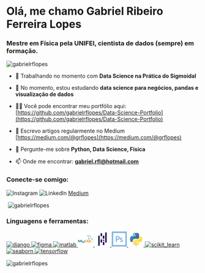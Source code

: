 <h1 align="left">Olá, me chamo Gabriel Ribeiro Ferreira Lopes</h1>
<h3 align="left">Mestre em Física pela UNIFEI, cientista de dados (sempre) em formação.</h3>

<p align="left"> <img src="https://komarev.com/ghpvc/?username=gabrielrflopes&label=Profile%20views&color=0e75b6&style=flat" alt="gabrielrflopes" /> </p>

- 🔭 Trabalhando no momento com **Data Science na Prática do Sigmoidal**

- 🌱 No momento, estou estudando **data science para negócios, pandas e visualização de dados**

- 👨‍💻 Você pode encontrar meu portfólio aqui: [https://github.com/gabrielrflopes/Data-Science-Portfolio](https://github.com/gabrielrflopes/Data-Science-Portfolio)

- 📝 Escrevo artigos regularmente no Medium [https://medium.com/@grflopes](https://medium.com/@grflopes)

- 💬 Pergunte-me sobre **Python, Data Science, Física**

- 📫 Onde me encontrar: **gabriel.rfl@hotmail.com**

<h3 align="left">Conecte-se comigo:</h3>

![Instagram](https://img.shields.io/badge/Instagram-%23E4405F.svg?style=for-the-badge&logo=Instagram&logoColor=white)
![LinkedIn](https://img.shields.io/badge/linkedin-%230077B5.svg?style=for-the-badge&logo=linkedin&logoColor=white)
[Medium](https://img.shields.io/badge/Medium-12100E?style=for-the-badge&logo=medium&logoColor=white)

<p>&nbsp;<img align="center" src="https://github-readme-stats.vercel.app/api?username=gabrielrflopes&show_icons=true&locale=en&theme=dark" alt="gabrielrflopes" /></p>

<h3 align="left">Linguagens e ferramentas:</h3>
<p align="left"> <a href="https://www.djangoproject.com/" target="_blank" rel="noreferrer"> <img src="https://cdn.worldvectorlogo.com/logos/django.svg" alt="django" width="40" height="40"/> </a> <a href="https://www.figma.com/" target="_blank" rel="noreferrer"> <img src="https://www.vectorlogo.zone/logos/figma/figma-icon.svg" alt="figma" width="40" height="40"/> </a> <a href="https://www.mathworks.com/" target="_blank" rel="noreferrer"> <img src="https://upload.wikimedia.org/wikipedia/commons/2/21/Matlab_Logo.png" alt="matlab" width="40" height="40"/> </a> <a href="https://www.mysql.com/" target="_blank" rel="noreferrer"> <img src="https://raw.githubusercontent.com/devicons/devicon/master/icons/mysql/mysql-original-wordmark.svg" alt="mysql" width="40" height="40"/> </a> <a href="https://pandas.pydata.org/" target="_blank" rel="noreferrer"> <img src="https://raw.githubusercontent.com/devicons/devicon/2ae2a900d2f041da66e950e4d48052658d850630/icons/pandas/pandas-original.svg" alt="pandas" width="40" height="40"/> </a> <a href="https://www.photoshop.com/en" target="_blank" rel="noreferrer"> <img src="https://raw.githubusercontent.com/devicons/devicon/master/icons/photoshop/photoshop-line.svg" alt="photoshop" width="40" height="40"/> </a> <a href="https://www.python.org" target="_blank" rel="noreferrer"> <img src="https://raw.githubusercontent.com/devicons/devicon/master/icons/python/python-original.svg" alt="python" width="40" height="40"/> </a> <a href="https://scikit-learn.org/" target="_blank" rel="noreferrer"> <img src="https://upload.wikimedia.org/wikipedia/commons/0/05/Scikit_learn_logo_small.svg" alt="scikit_learn" width="40" height="40"/> </a> <a href="https://seaborn.pydata.org/" target="_blank" rel="noreferrer"> <img src="https://seaborn.pydata.org/_images/logo-mark-lightbg.svg" alt="seaborn" width="40" height="40"/> </a> <a href="https://www.tensorflow.org" target="_blank" rel="noreferrer"> <img src="https://www.vectorlogo.zone/logos/tensorflow/tensorflow-icon.svg" alt="tensorflow" width="40" height="40"/> </a> </p>


<p><img align="center" src="https://github-readme-streak-stats.herokuapp.com/?user=gabrielrflopes&theme=dark" alt="gabrielrflopes" /></p>
